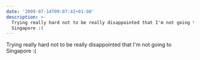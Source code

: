 ```yaml
---
date: '2009-07-14T09:07:42+01:00'
description: >-
  Trying really hard not to be really disappointed that I'm not going to
  Singapore :(
---
```

Trying really hard not to be really disappointed that I'm not going to Singapore :(
